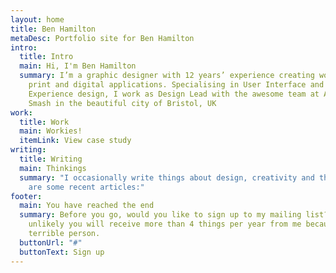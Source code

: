 ```yaml
---
layout: home
title: Ben Hamilton
metaDesc: Portfolio site for Ben Hamilton
intro:
  title: Intro
  main: Hi, I'm Ben Hamilton
  summary: I’m a graphic designer with 12 years’ experience creating works for
    print and digital applications. Specialising in User Interface and User
    Experience design, I work as Design Lead with the awesome team at Atomic
    Smash in the beautiful city of Bristol, UK
work:
  title: Work
  main: Workies!
  itemLink: View case study
writing:
  title: Writing
  main: Thinkings
  summary: "I occasionally write things about design, creativity and the web. Here
    are some recent articles:"
footer:
  main: You have reached the end
  summary: Before you go, would you like to sign up to my mailing list? It is very
    unlikely you will receive more than 4 things per year from me because I am a
    terrible person.
  buttonUrl: "#"
  buttonText: Sign up
---
```

